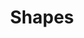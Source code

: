 ---
title: "Shapes"
draft: false
slug: "shapes"
weight: "14"
thumbnail: "illustrations/illustration_019.jpg"
mainpage: true
related: true

block_selected: {
	description: "(description coming soon)",
	bgcolor: "#fff",
	fontcolor: "#4b6dee",
	img: [ 
		{class: "gallery-col-12", path: "illustrations/illustration_019_02.jpg"}
	]
}

---